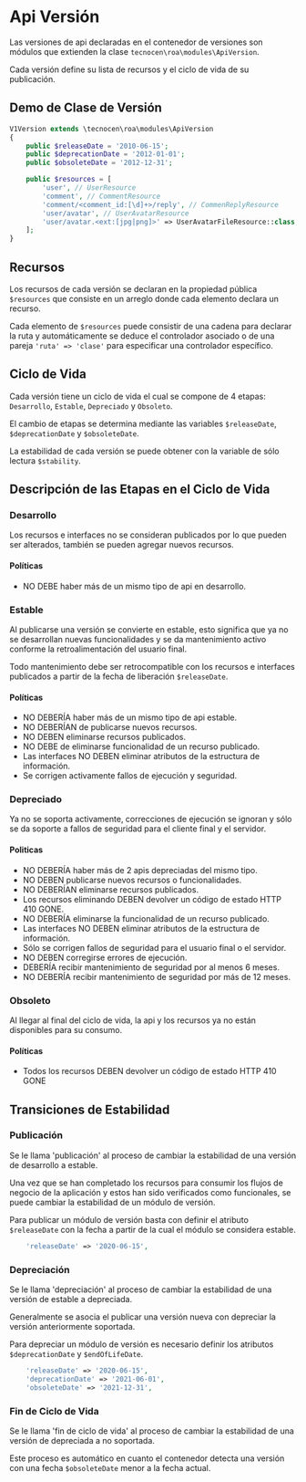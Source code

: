 Api Versión
===========

Las versiones de api declaradas en el contenedor de versiones son módulos que
extienden la clase `tecnocen\roa\modules\ApiVersion`.

Cada versión define su lista de recursos y el ciclo de vida de su publicación.

Demo de Clase de Versión
------------------------

```php
V1Version extends \tecnocen\roa\modules\ApiVersion
{
    public $releaseDate = '2010-06-15';
    public $deprecationDate = '2012-01-01';
    public $obsoleteDate = '2012-12-31';

    public $resources = [
        'user', // UserResource
        'comment', // CommentResource
        'comment/<comment_id:[\d]+>/reply', // CommenReplyResource
        'user/avatar', // UserAvatarResource
        'user/avatar.<ext:[jpg|png]>' => UserAvatarFileResource::class,
    ];
}
```

Recursos
--------

Los recursos de cada versión se declaran en la propiedad pública `$resources`
que consiste en un arreglo donde cada elemento declara un recurso.

Cada elemento de `$resources` puede consistir de una cadena para declarar la
ruta y automáticamente se deduce el controlador asociado o de una pareja
`'ruta' => 'clase'` para especificar una controlador específico.

Ciclo de Vida
-------------

Cada versión tiene un ciclo de vida el cual se compone de 4 etapas:
`Desarrollo`, `Estable`, `Depreciado` y `Obsoleto`.

El cambio de etapas se determina mediante las variables `$releaseDate`,
`$deprecationDate` y `$obsoleteDate`.

La estabilidad de cada versión se puede obtener con la variable de sólo lectura
`$stability`.

Descripción de las Etapas en el Ciclo de Vida
---------------------------------------------

### Desarrollo

Los recursos e interfaces no se consideran publicados por lo que pueden ser
alterados, también se pueden agregar nuevos recursos.

#### Políticas

- NO DEBE haber más de un mismo tipo de api en desarrollo.

### Estable

Al publicarse una versión se convierte en estable, esto significa que ya no se
desarrollan nuevas funcionalidades y se da mantenimiento activo conforme la
retroalimentación del usuario final.

Todo mantenimiento debe ser retrocompatible con los recursos e interfaces
publicados a partir de la fecha de liberación `$releaseDate`.

#### Políticas

- NO DEBERÍA haber más de un mismo tipo de api estable.
- NO DEBERÍAN de publicarse nuevos recursos.
- NO DEBEN eliminarse recursos publicados.
- NO DEBE de eliminarse funcionalidad de un recurso publicado.
- Las interfaces NO DEBEN eliminar atributos de la estructura de información.
- Se corrigen activamente fallos de ejecución y seguridad.


### Depreciado

Ya no se soporta activamente, correcciones de ejecución se ignoran y sólo se da
soporte a fallos de seguridad para el cliente final y el servidor.

#### Politicas

- NO DEBERÍA haber más de 2 apis depreciadas del mismo tipo.
- NO DEBEN publicarse nuevos recursos o funcionalidades.
- NO DEBERÍAN eliminarse recursos publicados.
- Los recursos eliminando DEBEN devolver un código de estado HTTP 410 GONE.
- NO DEBERÍA eliminarse la funcionalidad de un recurso publicado.
- Las interfaces NO DEBEN eliminar atributos de la estructura de información.
- Sólo se corrigen fallos de seguridad para el usuario final o el servidor.
- NO DEBEN corregirse errores de ejecución.
- DEBERÍA recibir mantenimiento de seguridad por al menos 6 meses.
- NO DEBERÍA recibir mantenimiento de seguridad por más de 12 meses.

### Obsoleto

Al llegar al final del ciclo de vida, la api y los recursos ya no están
disponibles para su consumo.

#### Políticas

- Todos los recursos DEBEN devolver un código de estado HTTP 410 GONE

Transiciones de Estabilidad
---------------------------

### Publicación

Se le llama 'publicación' al proceso de cambiar la estabilidad de una versión
de desarrollo a estable.

Una vez que se han completado los recursos para consumir los flujos de negocio
de la aplicación y estos han sido verificados como funcionales, se puede cambiar
la estabilidad de un módulo de versión.

Para publicar un módulo de versión basta con definir el atributo `$releaseDate`
con la fecha a partir de la cual el módulo se considera estable.

```php
    'releaseDate' => '2020-06-15',
```

### Depreciación

Se le llama 'depreciación' al proceso de cambiar la estabilidad de una versión de
estable a depreciada.

Generalmente se asocia el publicar una versión nueva con depreciar la versión
anteriormente soportada.

Para depreciar un módulo de versión es necesario definir los atributos
`$deprecationDate` y `$endOfLifeDate`.

```php
    'releaseDate' => '2020-06-15',
    'deprecationDate' => '2021-06-01',
    'obsoleteDate' => '2021-12-31',
```

### Fin de Ciclo de Vida

Se le llama 'fin de ciclo de vida' al proceso de cambiar la estabilidad de una
versión de depreciada a no soportada.

Este proceso es automático en cuanto el contenedor detecta una versión con una
fecha `$obsoleteDate` menor a la fecha actual.
